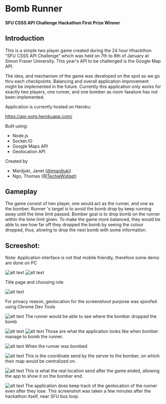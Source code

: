 # Bomb Runner
#### SFU CSSS API Challenge Hackathon First Prize Winner
## Introduction
This is a simple two player game created during the 24 hour Hhackthon "SFU CSSS API Challenge" which was held on 7th to 8th of January at Simon Fraser University. This year's API to be challenged is the Google Map API.

The idea, and mechanism of the game was developed on the spot as we go thru each checkpoints. Balancing and overall application improvement might be implemented in the future. Currently this application only works for exactly two players, one runner, and one bomber as room faeature has not been implemented.

Application is currently hosted on Heroku:

https://api-potg.herokuapp.com/

Built using:
+ Node.js
+ Socket.IO
+ Google Maps API
+ Geolocation API

Created by
+ Mardjuki, Janet ([@jmardjuki](https://github.com/jmardjuki))
+ Ngo, Thomas ([@TechieWidget](https://github.com/TechieWidget))

## Gameplay
The game consist of two player, one would act as the runner, and one as the bomber. Runner 's target is to avoid the bomb drop by keep running away until the time limit passed. Bomber goal is to drop bomb on the runner within the time limit given. To make the game more balanced, they would be able to see how far off they dropped the bomb by seeing the colour dropped, thus, alowing to drop the next bomb with some information.

## Screeshot:

Note: Application interface is not that mobile friendly, therefore some demo are done on PC

![alt text](http://i.imgur.com/44c55fY.png "titlePage")
![alt text](http://i.imgur.com/aGXtsoh.png "titlePage_choosing")

Title page and choosing role

![alt text](http://i.imgur.com/Zxgxahs.png "ChromeDevTools")

For privacy reason, geolocation for the screenshoot purpose was spoofed using Chrome Dev Tools


![alt text](http://i.imgur.com/PSIRKUB.png"runner_bombDropped")
The runner would be able to see where the bomber dropped the bomb


![alt text](http://i.imgur.com/hZLfY8w.png"bomber_bombedPrompt")
![alt text](http://i.imgur.com/JvgX9m9.png"runner_bombedResult")
Those are what the application looks like when bomber manage to bomb the runner.

![alt text](http://i.imgur.com/L9ftXYO.png"runner_bombed")
When the runner was bombed


![alt text](http://i.imgur.com/xFigPzd.png"bomber_receiveData")
This is the coordinate send by the server to the bomber, on which their map would be centralized on.


![alt text](http://i.imgur.com/8cRIJN7.png"bomber_receiveDataEnd")
This is what the real location send after the game ended, allowing the app to show it on the bomber end.


![alt text](http://i.imgur.com/eoWmRnX.png"bomber_receiveDataEnd")
The application does keep track of the geolocation of the runner even after they lose.
This screenshot was taken a few minutes after the hackathon itself, near SFU bus loop.
